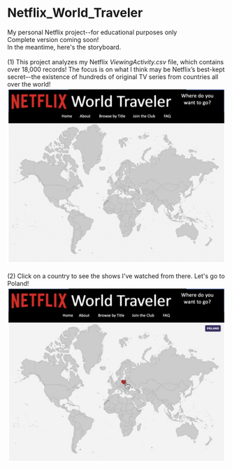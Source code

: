 # Netflix_World_Traveler
My personal Netflix project--for educational purposes only<br>
Complete version coming soon!<br>
In the meantime, here's the storyboard.<br>
<br>
(1) This project analyzes my Netflix <i>ViewingActivity.csv</i> file, which contains over 18,000 records! The focus is on what I think may be Netflix’s best-kept secret–-the existence of hundreds of original TV series from countries all over the world!<br>
<img src="NetflixWorldTraveler_MainScreen.png" width='500'/><br>
<br>
(2) Click on a country to see the shows I've watched from there. Let's go to Poland!<br>
<img src="NetflixWorldTraveler_WorldPoland.png" width='500'/><br>

